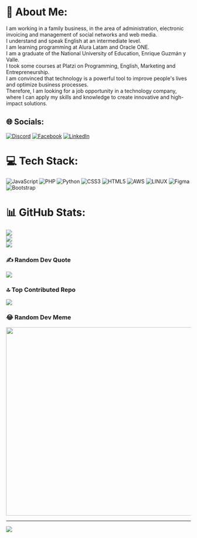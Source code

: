 # 💫 About Me:
I am working in a family business, in the area of administration, electronic invoicing and management of social networks and web media.<br>I understand and speak English at an intermediate level.<br>I am learning programming at Alura Latam and Oracle ONE.<br>I am a graduate of the National University of Education, Enrique Guzmán y Valle.<br>I took some courses at Platzi on Programming, English, Marketing and Entrepreneurship.<br>I am convinced that technology is a powerful tool to improve people's lives and optimize business processes. <br>Therefore, I am looking for a job opportunity in a technology company, where I can apply my skills and knowledge to create innovative and high-impact solutions.<br>


## 🌐 Socials:
[![Discord](https://img.shields.io/badge/Discord-%237289DA.svg?logo=discord&logoColor=white)](https://discord.gg/Srj0x#3415) [![Facebook](https://img.shields.io/badge/Facebook-%231877F2.svg?logo=Facebook&logoColor=white)](https://facebook.com/https://www.facebook.com/Rody.rnino/) [![LinkedIn](https://img.shields.io/badge/LinkedIn-%230077B5.svg?logo=linkedin&logoColor=white)](https://linkedin.com/in/https://www.linkedin.com/in/rody-r-nino/) 

# 💻 Tech Stack:
![JavaScript](https://img.shields.io/badge/javascript-%23323330.svg?style=for-the-badge&logo=javascript&logoColor=%23F7DF1E) ![PHP](https://img.shields.io/badge/php-%23777BB4.svg?style=for-the-badge&logo=php&logoColor=white) ![Python](https://img.shields.io/badge/python-3670A0?style=for-the-badge&logo=python&logoColor=ffdd54) ![CSS3](https://img.shields.io/badge/css3-%231572B6.svg?style=for-the-badge&logo=css3&logoColor=white) ![HTML5](https://img.shields.io/badge/html5-%23E34F26.svg?style=for-the-badge&logo=html5&logoColor=white) ![AWS](https://img.shields.io/badge/AWS-%23FF9900.svg?style=for-the-badge&logo=amazon-aws&logoColor=white) ![LINUX](https://img.shields.io/badge/Linux-FCC624?style=for-the-badge&logo=linux&logoColor=black) 	![Figma](https://img.shields.io/badge/figma-%23F24E1E.svg?style=for-the-badge&logo=figma&logoColor=white) ![Bootstrap](https://img.shields.io/badge/bootstrap-%23563D7C.svg?style=for-the-badge&logo=bootstrap&logoColor=white)
# 📊 GitHub Stats:
![](https://github-readme-stats.vercel.app/api?username=Srj0x&theme=tokyonight&hide_border=false&include_all_commits=false&count_private=false)<br/>
![](https://github-readme-streak-stats.herokuapp.com/?user=Srj0x&theme=tokyonight&hide_border=false)<br/>
![](https://github-readme-stats.vercel.app/api/top-langs/?username=Srj0x&theme=tokyonight&hide_border=false&include_all_commits=false&count_private=false&layout=compact)

### ✍️ Random Dev Quote
![](https://quotes-github-readme.vercel.app/api?type=horizontal&theme=radical)

### 🔝 Top Contributed Repo
![](https://github-contributor-stats.vercel.app/api?username=Srj0x&limit=5&theme=dark&combine_all_yearly_contributions=true)

### 😂 Random Dev Meme
<img src="https://rm.up.railway.app/" width="512px"/>

---
[![](https://visitcount.itsvg.in/api?id=Srj0x&icon=0&color=0)](https://visitcount.itsvg.in)

<!-- Proudly created with GPRM ( https://gprm.itsvg.in ) -->
